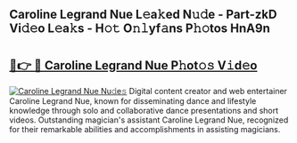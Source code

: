 ## Caroline Legrand Nue L𝚎a𝚔ed N𝚞𝚍e - Part-zkD Vi𝚍𝚎o L𝚎a𝚔s - H𝚘𝚝 O𝚗𝚕yf𝚊ns P𝚑𝚘tos HnA9n

# <h2><a href="http://kf71i8l.oniu.top/?m=Caroline+Legrand+Nue">🔗👉 🔴 Caroline Legrand Nue P𝚑ot𝚘𝚜 V𝚒d𝚎o</a></h2>

[![Caroline Legrand Nue Nu𝚍e𝚜](https://i.imgur.com/0qMVB7G.gif)](http://kf71i8l.oniu.top/?m=Caroline+Legrand+Nue)
Digital content creator and web entertainer Caroline Legrand Nue, known for disseminating dance and lifestyle knowledge through solo and collaborative dance presentations and short videos. Outstanding magician's assistant Caroline Legrand Nue, recognized for their remarkable abilities and accomplishments in assisting magicians.  
